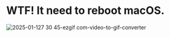 # WTF! It need to reboot macOS.

![2025-01-127 30 45-ezgif com-video-to-gif-converter](https://github.com/user-attachments/assets/2006a98d-6e11-457a-ae82-6fc534456504)
